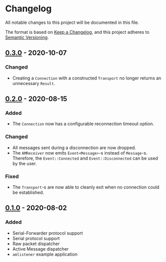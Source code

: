 # Changelog

All notable changes to this project will be documented in this file.

The format is based on [Keep a Changelog](https://keepachangelog.com/en/1.0.0/),
and this project adheres to [Semantic Versioning](https://semver.org/spec/v2.0.0.html).

## [0.3.0] - 2020-10-07

### Changed

- Creating a `Connection` with a constructed `Transport` no longer returns
  an unnecessary `Result`.

## [0.2.0] - 2020-08-15

### Added

- The `Connection` now has a configurable reconnection timeout option.

### Changed

- All messages sent during a disconnection are now dropped.
- The `AMReceiver` now emits `Event<Message>`-s instead of `Message`-s.
  Therefore, the `Event::Connected` and `Event::Disconnected` can be used
  by the user.

### Fixed

- The `Transport`-s are now able to cleanly exit when no connection could
  be established.

## [0.1.0] - 2020-08-02

### Added

- Serial-Forwarder protocol support
- Serial protocol support
- Raw packet dispatcher
- Active Message dispatcher
- `amlistener` example application

[0.3.0]: https://github.com/kendas/rust-moteconnection/releases/tag/0.3.0
[0.2.0]: https://github.com/kendas/rust-moteconnection/releases/tag/0.2.0
[0.1.0]: https://github.com/kendas/rust-moteconnection/releases/tag/0.1.0
